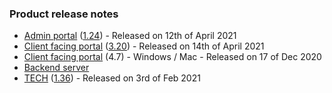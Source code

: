 ### Product release notes
* [Admin portal](/release-notes/admin) ([1.24](/configs/release-notes/admin/v1.24.1)) - Released on 12th of April 2021
* [Client facing portal](/release-notes/portal) ([3.20](/configs/release-notes/portal/v3.20)) - Released on 14th of April 2021
* [Client facing portal](https://help.deskdirector.com/article/4uzjpwaiou) (4.7) - Windows / Mac - Released on 17 of Dec 2020
* [Backend server](https://help.deskdirector.com/article/5ml4ieesph-server-changelog)
* [TECH](/release-notes/tech) ([1.36](/configs/release-notes/tech/v1.36)) - Released on 3rd of Feb 2021
